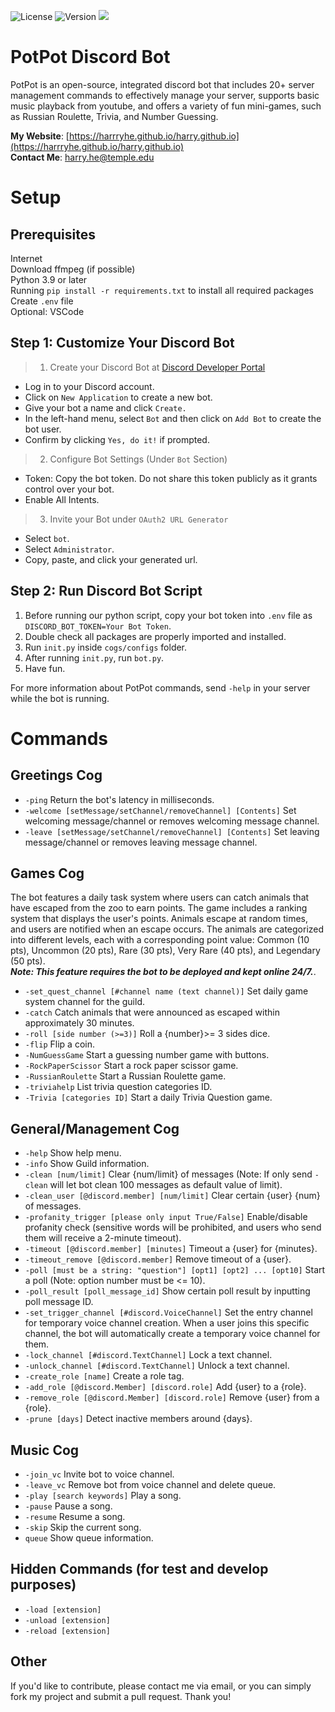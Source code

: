 ![License](https://img.shields.io/github/license/HarrryHe/PotPot-Discord-Bot?label=License) ![Version](https://img.shields.io/github/v/release/HarrryHe/PotPot-Discord-Bot?label=Release&color=red) <a href="https://discord.gg/NQ6SDsEc"><img src="https://img.shields.io/discord/1271308212406059069?label=Discord&logo=discord&color=blue"></a>
# PotPot Discord Bot
PotPot is an open-source, integrated discord bot that includes 20+ server management commands to effectively manage your server, supports basic music playback from youtube, and offers a variety of fun mini-games, such as Russian Roulette, Trivia, and Number Guessing.

**My Website**: [https://harrryhe.github.io/harry.github.io](https://harrryhe.github.io/harry.github.io)  
**Contact Me**: [harry.he@temple.edu](harry.he@temple.edu)

# Setup

## Prerequisites
Internet  
Download ffmpeg (if possible)  
Python 3.9 or later  
Running `pip install -r requirements.txt` to install all required packages  
Create `.env` file  
Optional: VSCode

## Step 1: Customize Your Discord Bot

> 1. Create your Discord Bot at [Discord Developer Portal](https://discord.com/developers/applications)
- Log in to your Discord account.
- Click on `New Application` to create a new bot.
- Give your bot a name and click `Create.`
- In the left-hand menu, select `Bot` and then click on `Add Bot` to create the bot user.
- Confirm by clicking `Yes, do it!` if prompted.  

> 2. Configure Bot Settings (Under `Bot` Section)
- Token: Copy the bot token. Do not share this token publicly as it grants control over your bot.
- Enable All Intents.

> 3. Invite your Bot under `OAuth2 URL Generator`
- Select `bot`.
- Select `Administrator`.
- Copy, paste, and click your generated url.


## Step 2: Run Discord Bot Script

1. Before running our python script, copy your bot token into `.env` file as `DISCORD_BOT_TOKEN=Your Bot Token`.
2. Double check all packages are properly imported and installed.
3. Run `init.py` inside `cogs/configs` folder.
4. After running `init.py`, run `bot.py`.
5. Have fun.  
  
For more information about PotPot commands, send `-help` in your server while the bot is running.

# Commands
## Greetings Cog
- `-ping` Return the bot's latency in milliseconds.  
- `-welcome [setMessage/setChannel/removeChannel] [Contents]` Set welcoming message/channel or removes welcoming message channel.
- `-leave [setMessage/setChannel/removeChannel] [Contents]` Set leaving message/channel or removes leaving message channel.  

## Games Cog
The bot features a daily task system where users can catch animals that have escaped from the zoo to earn points. The game includes a ranking system that displays the user's points. Animals escape at random times, and users are notified when an escape occurs. The animals are categorized into different levels, each with a corresponding point value: Common (10 pts), Uncommon (20 pts), Rare (30 pts), Very Rare (40 pts), and Legendary (50 pts).  
***Note: This feature requires the bot to be deployed and kept online 24/7.***.
- `-set_quest_channel [#channel name (text channel)]` Set daily game system channel for the guild.
- `-catch` Catch animals that were announced as escaped within approximately 30 minutes.
- `-roll [side number (>=3)]` Roll a {number}>= 3 sides dice.
- `-flip` Flip a coin.
- `-NumGuessGame` Start a guessing number game with buttons.
- `-RockPaperScissor` Start a rock paper scissor game.
- `-RussianRoulette` Start a Russian Roulette game.
- `-triviahelp` List trivia question categories ID.
- `-Trivia [categories ID]` Start a daily Trivia Question game.  

## General/Management Cog
- `-help` Show help menu.
- `-info` Show Guild information.
- `-clean [num/limit]` Clear {num/limit} of messages (Note: If only send `-clean` will let bot clean 100 messages as default value of limit).
- `-clean_user [@discord.member] [num/limit]` Clear certain {user} {num} of messages.
- `-profanity_trigger [please only input True/False]` Enable/disable profanity check (sensitive words will be prohibited, and users who send them will receive a 2-minute timeout).
- `-timeout [@discord.member] [minutes]` Timeout a {user} for {minutes}.
- `-timeout_remove [@discord.member]` Remove timeout of a {user}.
- `-poll [must be a string: "question"] [opt1] [opt2] ... [opt10]` Start a poll (Note: option number must be <= 10).
- `-poll_result [poll_message_id]` Show certain poll result by inputting poll message ID.
- `-set_trigger_channel [#discord.VoiceChannel]` Set the entry channel for temporary voice channel creation. When a user joins this specific channel, the bot will automatically create a temporary voice channel for them.
- `-lock_channel [#discord.TextChannel]` Lock a text channel.
- `-unlock_channel [#discord.TextChannel]` Unlock a text channel.
- `-create_role [name]` Create a role tag.
- `-add_role [@discord.Member] [discord.role]` Add {user} to a {role}.
- `-remove_role [@discord.Member] [discord.role]` Remove {user} from a {role}.
- `-prune [days]` Detect inactive members around {days}.  

## Music Cog
- `-join_vc` Invite bot to voice channel.
- `-leave_vc` Remove bot from voice channel and delete queue.
- `-play [search keywords]` Play a song.
- `-pause` Pause a song.
- `-resume` Resume a song.
- `-skip` Skip the current song.
- `queue` Show queue information.

## Hidden Commands (for test and develop purposes)
- `-load [extension]`
- `-unload [extension]`
- `-reload [extension]`

## Other
If you'd like to contribute, please contact me via email, or you can simply fork my project and submit a pull request. Thank you!



